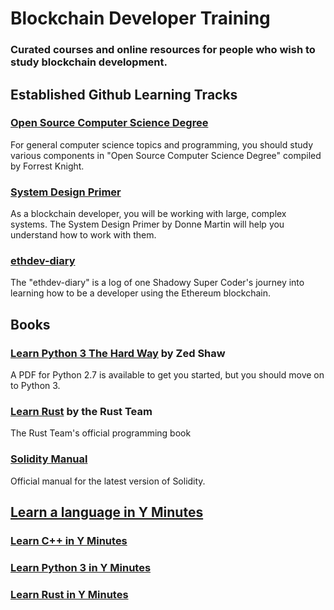 # **Blockchain Developer Training**
### Curated courses and online resources for people who wish to study blockchain development.

## Established Github Learning Tracks
### [Open Source Computer Science Degree](https://github.com/forrestknight/open-source-cs)
For general computer science topics and programming, you should study various components in "Open Source Computer Science Degree" compiled by Forrest Knight.

### [System Design Primer](https://github.com/donnemartin/system-design-primer)
As a blockchain developer, you will be working with large, complex systems.  The System Design Primer by Donne Martin will help you understand how to work with them.

### [ethdev-diary](https://github.com/steadylearner/ethdev-diary)
The "ethdev-diary" is a log of one Shadowy Super Coder's journey into learning how to be a developer using the Ethereum blockchain.


## Books
### [Learn Python 3 The Hard Way](https://learnpythonthehardway.org/python3/) by Zed Shaw
A PDF for Python 2.7 is available to get you started, but you should move on to Python 3.
### [Learn Rust](https://www.rust-lang.org/learn) by the Rust Team
The Rust Team's official programming book
### [Solidity Manual](https://docs.soliditylang.org/en/latest/)
Official manual for the latest version of Solidity.

## [Learn a language in Y Minutes](learnxinyminutes.com/)
### [Learn C++ in Y Minutes](https://learnxinyminutes.com/docs/c++/)
### [Learn Python 3 in Y Minutes](https://learnxinyminutes.com/docs/python/)
### [Learn Rust in Y Minutes](https://learnxinyminutes.com/docs/rust/)


